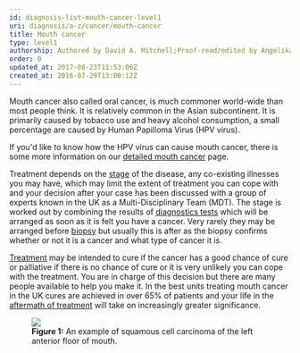 ```yaml
---
id: diagnosis-list-mouth-cancer-level1
uri: diagnosis/a-z/cancer/mouth-cancer
title: Mouth cancer
type: level1
authorship: Authored by David A. Mitchell;Proof-read/edited by Angelika Sebald
order: 0
updated_at: 2017-08-23T11:53:06Z
created_at: 2016-07-29T13:00:12Z
---
```


<p>Mouth cancer also called oral cancer, is much commoner world-wide
    than most people think. It is relatively common in the Asian
    subcontinent. It is primarily caused by tobacco use and heavy
    alcohol consumption, a small percentage are caused by Human
    Papilloma Virus (HPV virus).</p>
<aside>
    <p>If you'd like to know how the HPV virus can cause mouth
        cancer, there is some more information on our <a href="/diagnosis/a-z/cancer/mouth-cancer/detailed">detailed mouth cancer</a>        page.</p>
</aside>
<p>Treatment depends on the <a href="/diagnosis/a-z/cancer/mouth-cancer/more-info">stage</a>    of the disease, any co-existing illnesses you may have, which
    may limit the extent of treatment you can cope with and your
    decision after your case has been discussed with a group
    of experts known in the UK as a Multi-Disciplinary Team (MDT).
    The stage is worked out by combining the results of <a href="/diagnosis/tests">diagnostics tests</a>    which will be arranged as soon as it is felt you have a cancer.
    Very rarely they may be arranged before <a href="/diagnosis/tests/biopsy">biopsy</a>    but usually this is after as the biopsy confirms whether
    or not it is a cancer and what type of cancer it is.</p>
<p><a href="/treatment">Treatment</a> may be intended to cure if
    the cancer has a good chance of cure or palliative if there
    is no chance of cure or it is very unlikely you can cope
    with the treatment. You are in charge of this decision but
    there are many people available to help you make it. In the
    best units treating mouth cancer in the UK cures are achieved
    in over 65% of patients and your life in the <a href="/help">aftermath of treatment</a>    will take on increasingly greater significance.</p>
<figure><img src="/diagnosis/diagnoses/mouth-cancer/level1/figure1.jpg">
    <figcaption><strong>Figure 1:</strong> An example of squamous cell carcinoma
        of the left anterior floor of mouth.</figcaption>
</figure>
